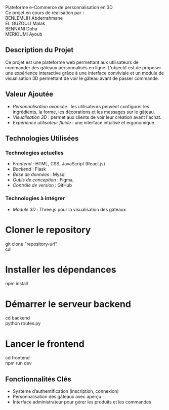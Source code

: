 Plateforme e-Commerce de personnalisation en 3D
<br>
Ce projet en cours de réalisation par  :<br>
BENLEMLIH Abderrahmane<br>
EL GUZOULI Malak<br>
BENNANI Doha<br>
MERIOUMI Ayoub <br>


## Description du Projet
Ce projet est une plateforme web permettant aux utilisateurs de commander des gâteaux personnalisés en ligne. L'objectif est de proposer une expérience interactive grâce à une interface conviviale et un module de visualisation 3D permettant de voir le gâteau avant de passer commande.

## Valeur Ajoutée
- *Personnalisation avancée* : les utilisateurs peuvent configurer les ingrédients, la forme, les décorations et les messages sur le gâteau.
- *Visualisation 3D* : permet aux clients de voir leur création avant l'achat.
- *Expérience utilisateur fluide* : une interface intuitive et ergonomique.

## Technologies Utilisées
### Technologies actuelles
- *Frontend* : HTML, CSS, JavaScript (React.js)
- *Backend* : Flask
- *Base de données* : Mysql
- *Outils de conception* : Figma, 
- *Contrôle de version* : GitHub

### Technologies à intégrer
- *Module 3D* : Three.js pour la visualisation des gâteaux


# Cloner le repository
git clone "repository-url" <br>
cd <nom-du-projet>

# Installer les dépendances
npm install

# Démarrer le serveur backend
cd backend <br>
python routes.py

# Lancer le frontend
cd frontend <br>
npm run dev


## Fonctionnalités Clés
- Système d’authentification (inscription, connexion)
- Personnalisation des gâteaux avec aperçu
- Interface administrateur pour gérer les produits et les commandes

